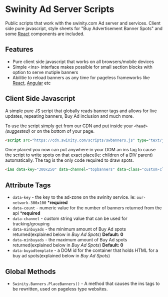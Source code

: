 # Swinity Ad Server Scripts
Public scripts that work with the swinity.com Ad server and services. Client side pure javascript, style sheets for
 "Buy Advertisement Banner Spots" and some [React](https://reactjs.org) components are included.
 
## Features
- Pure client side javascript that works on all browsers/mobile devices
- Simple &lt;ins&gt; interface makes possible for small section blocks with option to serve mutiple banners 
- Abilitie to reload banners as any time for pageless frameworks like [React](https://reactjs.org), [Angular](https://angular.io) etc

## Client Side Javascript
A simple pure JS script that globally reads banner tags and allows for live updates, repeating banners, Buy Ad inclusion and much more.

To use the script simply get from our CDN and put inside your `<head>` _(suggested)_ or on the bottom of your page.

```HTML
<script src="https://cdn.swinity.com/scripts/swbanners.js" type="text/javascript"/>
```

Once placed you now can put anywhere in your DOM an ins tag to cause the script to write spots on that exact place(Ie: children of a DIV parent) automatically. 
The tag is the only code required to draw spots.

```HTML
<ins data-key="300x250" data-channel="topbanners" data-class="custom-class" data-count="2" data-minbuyads="1" />
```

## Attribute Tags
- `data-key` - the key to the ad-zone on the swinity service. Ie: `our-network-300x100` ***required**
- `data-count` - numeric value for the number of banners returned from the api ***required**
- `data-channel` - custom string value that can be used for tracking/grouping
- `data-minbuyads` - the minimum amount of Buy Ad spots returned(explained below in _Buy Ad Spots_) **Default: 0**
- `data-minbuyads` - the maximum amount of Buy Ad spots returned(explained below in _Buy Ad Spots_) **Default: 0**
- `data-buyadtemplate` - a DOM id for the container that holds HTML for a buy ad spots(explained below in _Buy Ad Spots_) 

## Global Methods
- `Swinity.Banners.PlaceBanners()` - A method that causes the ins tags to be rewritten, used on pageless type websites. 





